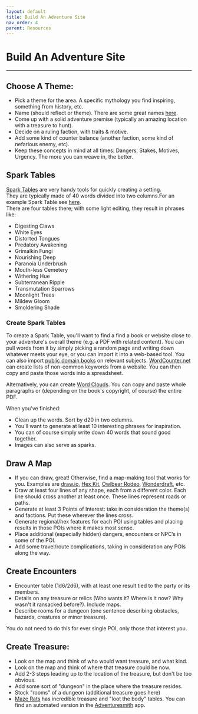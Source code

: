 ```yaml
---
layout: default
title: Build An Adventure Site
nav_order: 4
parent: Resources
---
```


# Build An Adventure Site
---

## Choose A Theme:
- Pick a theme for the area. A specific mythology you find inspiring, something from history, etc.
- Name (should reflect or theme). There are some great names [here](https://www.fantasynamegenerators.com/forest_names.php).
- Come up with a solid adventure premise (typically an amazing location with a treasure to hunt).
- Decide on a ruling faction, with traits & motive.
- Add some kind of counter balance (another faction, some kind of nefarious enemy, etc).
- Keep these concepts in mind at all times: Dangers, Stakes, Motives, Urgency. The more you can weave in, the better.

## Spark Tables
[Spark Tables](https://www.bastionland.com/2017/11/electric-modernity-and-spark-tables.html) are very handy tools for quickly creating a setting.  
They are typically made of 40 words divided into two columns.For an example Spark Table see [here](https://docs.google.com/spreadsheets/d/1b3E3FsQVvjqAMVcDIVXXQmo9g6bH0fQBDbzRJ6K5F10/edit#gid=0).  
There are four tables there; with some light editing, they result in phrases like:  
- Digesting Claws
- White Eyes
- Distorted Tongues
- Predatory Awakening
- Grimalkin Fungi
- Nourishing Deep
- Paranoia Underbrush
- Mouth-less Cemetery
- Withering Hue
- Subterranean Ripple
- Transmutation Sparrows
- Moonlight Trees
- Mildew Gloom
- Smoldering Shade

### Create Spark Tables
To create a Spark Table, you'll want to find a find a book or website close to your adventure's overall theme (e.g. a PDF with related content). You can pull words from it by simply picking a random page and writing down whatever meets your eye, or you can import it into a web-based tool. You can also import [public domain books](https://archive.org/details/texts) on relevant subjects. [WordCounter.net](https://wordcounter.net/website-word-count) can create lists of non-common keywords from a website. You can then copy and paste those words into a spreadsheet.

Alternatively, you can create [Word Clouds](https://coolinfographics.com/word-clouds). You can copy and paste whole paragraphs or (depending on the book's copyright, of course) the entire PDF.

When you've finished:  
- Clean up the words. Sort by d20 in two columns.
- You'll want to generate at least 10 interesting phrases for inspiration.
- You can of course simply write down 40 words that sound good together.
- Images can also serve as sparks.

## Draw A Map
- If you can draw, great! Otherwise, find a map-making tool that works for you. Examples are [draw.io](http://draw.io), [Hex Kit](https://coneofnegativeenergy.com/hex-kit/), [Owlbear Rodeo](https://www.owlbear.rodeo/), [Wonderdraft](http://wonderdraft.net/), etc.
- Draw at least four lines of any shape, each from a different color. Each line should cross another at least once. These lines represent roads or paths.
- Generate at least 3 Points of Interest: take in consideration the theme(s) and factions. Put these wherever the lines cross.
- Generate regional/hex features for each POI using tables and placing results in those POIs where it makes most sense.
- Place additional (especially hidden) dangers, encounters or NPC’s in some of the POI.
- Add some travel/route complications, taking in consideration any POIs along the way.

## Create Encounters
- Encounter table (1d6/2d6), with at least one result tied to the party or its members.
- Details on any treasure or relics (Who wants it? Where is it now? Why wasn't it ransacked before?). Include maps.
- Describe rooms for a dungeon (one sentence describing obstacles, hazards, creatures or minor treasure).

You do not need to do this for ever single POI, only those that interest you.

## Create Treasure:
- Look on the map and think of who would want treasure, and what kind.
- Look on the map and think of where that treasure could be now.
- Add 2-3 steps leading up to the location of the treasure, but don't be too obvious.
- Add some sort of "dungeon" in the place where the treasure resides.
- Stock "rooms" of a dungeon (additional treasure goes here)
- [Maze Rats](https://questingbeast.itch.io/maze-rats) has incredible treasure and "loot the body" tables. You can find an automated version in the [Adventuresmith](https://play.google.com/store/apps/details?id=org.steavesea.adventuresmith&hl=en_US&gl=US) app.

